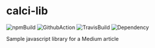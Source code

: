 # calci-lib
![npmBuild](https://img.shields.io/npm/v/calci-lib?label=npm-version&style=plastic)
![GithubAction](https://img.shields.io/github/workflow/status/pritam001/calci-lib/Greetings/master?label=Git%20Action&style=plastic)
![TravisBuild](https://img.shields.io/travis/com/pritam001/calci-lib?label=Travis%20Build%20Status&style=plastic)
![Dependency](https://img.shields.io/librariesio/release/npm/calci-lib?label=Dependency&style=plastic)

Sample javascript library for a Medium article


